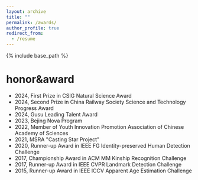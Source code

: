 ```yaml
---
layout: archive
title: ""
permalink: /awards/
author_profile: true
redirect_from:
  - /resume
---
```


{% include base_path %}

# honor&award

- 2024, First Prize in CSIG Natural Science Award 
- 2024, Second Prize in China Railway Society Science and Technology Progress Award
- 2024, Gusu Leading Talent Award 
- 2023, Bejing Nova Program
- 2022, Member of Youth Innovation Promotion Association of Chinese Academy of Sciences
- 2021, MSRA "Casting Star Project"
- 2020, Runner-up Award in IEEE FG Identity-preserved Human Detection Challenge
- 2017, Championship Award in ACM MM Kinship Recognition Challenge
- 2017, Runner-up Award in IEEE CVPR Landmark Detection Challenge
- 2015, Runner-up Award in IEEE ICCV Apparent Age Estimation Challenge 

